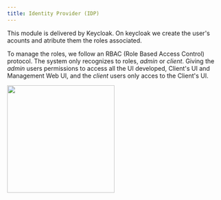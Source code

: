 ```yaml
---
title: Identity Provider (IDP)
---
```


This module is delivered by Keycloak. On keycloak we create the user's acounts and atribute them the roles associated. 

To manage the roles, we follow an RBAC (Role Based Access Control) protocol. The system only recognizes to roles, *admin* or *client*. Giving the *admin* users permissions to access all the UI developed, Client's UI and Management Web UI, and the *client* users only acces to the Client's UI. 

<img src="/img/keycloak.png" width="250"/>